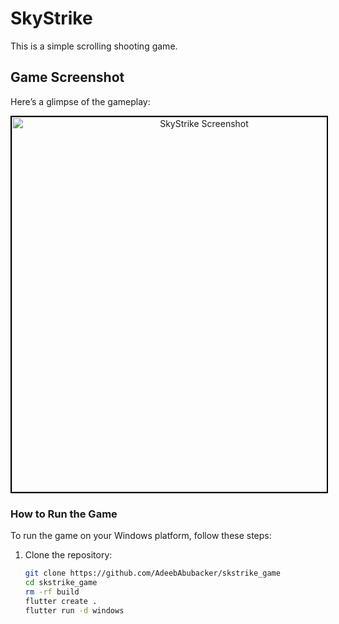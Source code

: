 # SkyStrike

This is a simple scrolling shooting game.

## Game Screenshot

Here’s a glimpse of the gameplay:

<div style="text-align: center;">
  <img src="https://github.com/AdeebAbubacker/skstrike_game/blob/main/assets/Screenshot%202024-10-07%20031150.png" alt="SkyStrike Screenshot" width="600" style="border: 2px solid black;">
</div>


### How to Run the Game

To run the game on your Windows platform, follow these steps:

1. Clone the repository:

   ```bash
   git clone https://github.com/AdeebAbubacker/skstrike_game
   cd skstrike_game
   rm -rf build
   flutter create .
   flutter run -d windows



